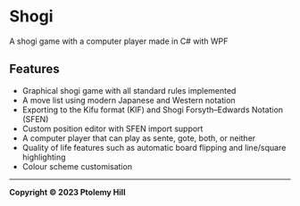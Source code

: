 # Shogi

A shogi game with a computer player made in C# with WPF

## Features

- Graphical shogi game with all standard rules implemented
- A move list using modern Japanese and Western notation
- Exporting to the Kifu format (KIF) and Shogi Forsyth–Edwards Notation (SFEN)
- Custom position editor with SFEN import support
- A computer player that can play as sente, gote, both, or neither
- Quality of life features such as automatic board flipping and line/square highlighting
- Colour scheme customisation

---

**Copyright © 2023  Ptolemy Hill**
